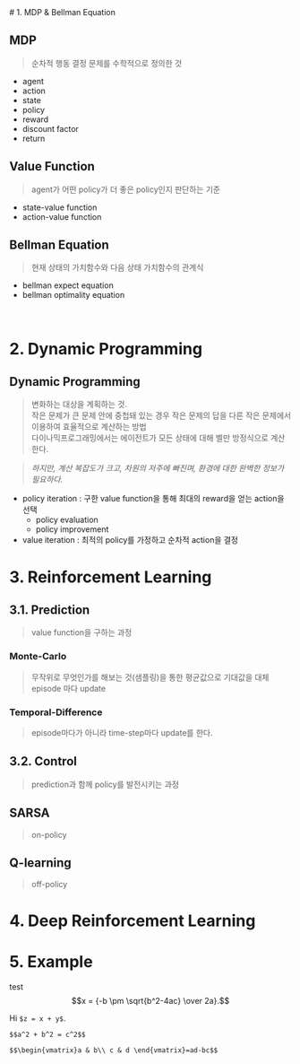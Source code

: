 <html><script src="//yihui.name/js/math-code.js"></script>
<!-- Just one possible MathJax CDN below. You may use others. -->
<script async
  src="//mathjax.rstudio.com/latest/MathJax.js?config=TeX-MML-AM_CHTML">
</script>
</html>
# 1. MDP & Bellman Equation

## MDP 
> 순차적 행동 결정 문제를 수학적으로 정의한 것

- agent
- action
- state
- policy
- reward
- discount factor
- return

## Value Function
> agent가 어떤 policy가 더 좋은 policy인지 판단하는 기준

- state-value function
- action-value function

## Bellman Equation
> 현재 상태의 가치함수와 다음 상태 가치함수의 관계식

- bellman expect equation
- bellman optimality equation 


<br>

# 2. Dynamic Programming 

## Dynamic Programming
> 변화하는 대상을 계획하는 것. <br>
> 작은 문제가 큰 문제 안에 중첩돼 있는 경우 작은 문제의 답을 다른 작은 문제에서 이용하여 효율적으로 계산하는 방법 <br> 
> 다이나믹프로그래밍에서는 에이전트가 모든 상태에 대해 벨만 방정식으로 계산한다. 

> *하지만, 계산 복잡도가 크고, 차원의 저주에 빠진며, 환경에 대한 완벽한 정보가 필요하다.*

- policy iteration : 구한 value function을 통해 최대의 reward을 얻는 action을 선택
	- policy evaluation
	- policy improvement
- value iteration : 최적의 policy를 가정하고 순차적 action을 결정  

# 3. Reinforcement Learning
## 3.1. Prediction
> value function을 구하는 과정
### Monte-Carlo
> 무작위로 무엇인가를 해보는 것(샘플링)을 통한 평균값으로 기대값을 대체
> episode 마다 update 
### Temporal-Difference 
> episode마다가 아니라 time-step마다 update를 한다.
## 3.2. Control
> prediction과 함께 policy를 발전시키는 과정  
## SARSA
> on-policy
> 
## Q-learning
> off-policy

# 4. Deep Reinforcement Learning

# 5. Example
test
$$x = {-b \pm \sqrt{b^2-4ac} \over 2a}.$$

Hi `$z = x + y$`.

`$$a^2 + b^2 = c^2$$`

`$$\begin{vmatrix}a & b\\
c & d
\end{vmatrix}=ad-bc$$`